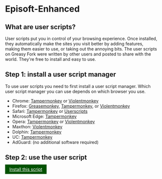 # Episoft-Enhanced


## What are user scripts?
User scripts put you in control of your browsing experience. Once installed, they automatically make the sites you visit better by adding features, making them easier to use, or taking out the annoying bits. The user scripts on Greasy Fork were written by other users and posted to share with the world. They're free to install and easy to use.

## Step 1: install a user script manager

To use user scripts you need to first install a user script manager. Which user script manager you can use depends on which browser you use.

<ul>
  <li>Chrome: <a href="https://chrome.google.com/webstore/detail/tampermonkey/dhdgffkkebhmkfjojejmpbldmpobfkfo">Tampermonkey</a> or <a href="https://chrome.google.com/webstore/detail/violent-monkey/jinjaccalgkegednnccohejagnlnfdag">Violentmonkey</a></li>
  <li>Firefox: <a href="https://addons.mozilla.org/firefox/addon/greasemonkey/">Greasemonkey</a>, <a href="https://addons.mozilla.org/firefox/addon/tampermonkey/">Tampermonkey</a>, or <a href="https://addons.mozilla.org/firefox/addon/violentmonkey/">Violentmonkey</a></li>
  <li>Safari: <a href="http://tampermonkey.net/?browser=safari">Tampermonkey</a> or <a href="https://apps.apple.com/app/userscripts/id1463298887">Userscripts</a></li>
  <li>Microsoft Edge: <a href="https://www.microsoft.com/store/p/tampermonkey/9nblggh5162s">Tampermonkey</a></li>
  <li>Opera: <a href="https://addons.opera.com/extensions/details/tampermonkey-beta/">Tampermonkey</a> or <a href="https://violentmonkey.github.io/get-it/">Violentmonkey</a></li>
  <li>Maxthon: <a href="http://extension.maxthon.com/detail/index.php?view_id=1680">Violentmonkey</a></li>
  <li>Dolphin: <a href="https://play.google.com/store/apps/details?id=net.tampermonkey.dolphin">Tampermonkey</a></li>
  <li>UC: <a href="https://www.tampermonkey.net/?browser=ucweb&amp;ext=dhdg">Tampermonkey</a></li>
  <li>AdGuard: (no additional software required)</li>
</ul>

## Step 2: use the user script
<a href="https://github.com/BoKu/Episoft-Enhanced/raw/main/Episoft%20Enhanced.user.js" target="_blank" style="padding:.5em 1em; background-color:#005200; color:#fff;" >Install this script</a>
